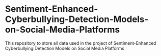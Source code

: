 # Sentiment-Enhanced-Cyberbullying-Detection-Models-on-Social-Media-Platforms
This repository to store all data used in the project of Sentiment-Enhanced Cyberbullying Detection Models on Social Media Platforms

